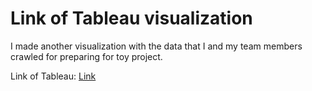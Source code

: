 # Link of Tableau visualization 

I made another visualization with the data that I and my team members crawled for preparing for toy project.

Link of Tableau: <a href = "https://public.tableau.com/app/profile/heeseosohn/viz/toyprojectEntertainment/6">Link</a>
